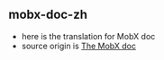 ## mobx-doc-zh

* here is the translation for MobX doc
* source origin is <a href="https://mobx.js.org/refguide/array.html">The MobX doc</a>
